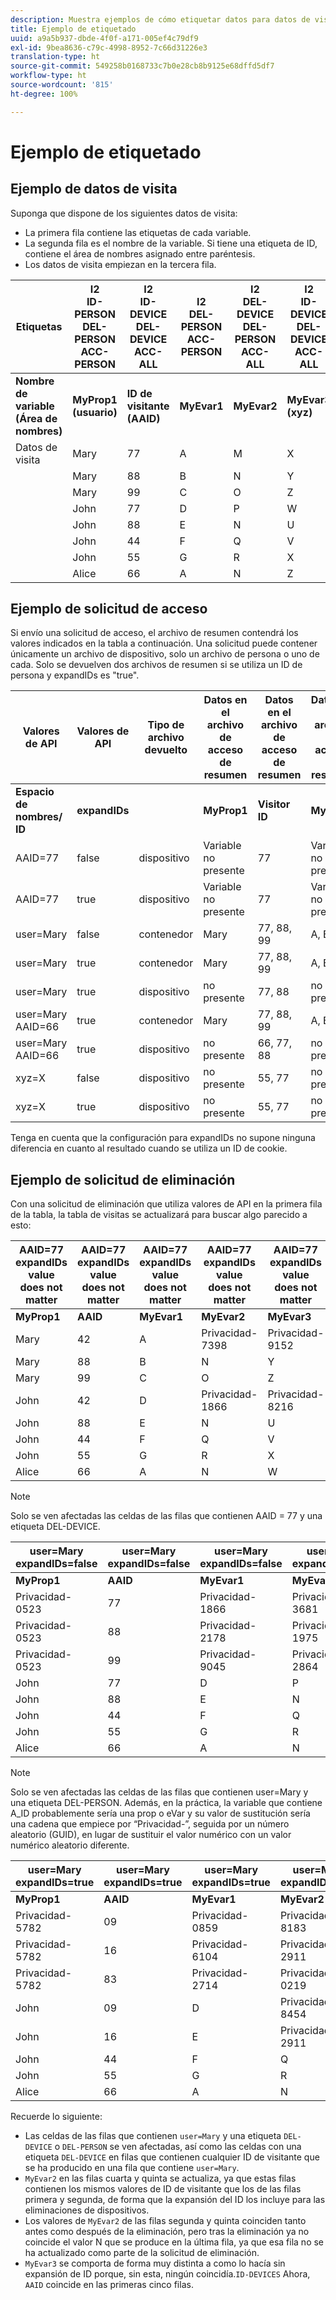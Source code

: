 ```yaml
---
description: Muestra ejemplos de cómo etiquetar datos para datos de visitas, solicitudes de acceso y solicitudes de eliminación
title: Ejemplo de etiquetado
uuid: a9a5b937-dbde-4f0f-a171-005ef4c79df9
exl-id: 9bea8636-c79c-4998-8952-7c66d31226e3
translation-type: ht
source-git-commit: 549258b0168733c7b0e28cb8b9125e68dffd5df7
workflow-type: ht
source-wordcount: '815'
ht-degree: 100%

---
```


# Ejemplo de etiquetado

## Ejemplo de datos de visita

Suponga que dispone de los siguientes datos de visita:

* La primera fila contiene las etiquetas de cada variable.
* La segunda fila es el nombre de la variable. Si tiene una etiqueta de ID, contiene el área de nombres asignado entre paréntesis.
* Los datos de visita empiezan en la tercera fila.

| Etiquetas | I2<br>ID-PERSON<br>DEL-PERSON<br>ACC-PERSON | I2<br>ID-DEVICE<br>DEL-DEVICE<br>ACC-ALL | I2<br>DEL-PERSON<br>ACC-PERSON | I2<br>DEL-DEVICE<br>DEL-PERSON<br>ACC-ALL | I2<br>ID-DEVICE<br>DEL-DEVICE<br>ACC-ALL |
|---|---|---|---|---|---|
| **Nombre de variable** <br> **(Área de nombres)** | **MyProp1** <br> **(usuario)** | **ID de visitante** <br> **(AAID)** | **MyEvar1** | **MyEvar2** | **MyEvar3** <br> **(xyz)** |
| Datos de visita | Mary | 77 | A | M | X |
|  | Mary | 88 | B | N | Y |
|  | Mary | 99 | C | O | Z |
|  | John | 77 | D | P | W |
|  | John | 88 | E | N | U |
|  | John | 44 | F | Q | V |
|  | John | 55 | G | R | X |
|  | Alice | 66 | A | N | Z |

## Ejemplo de solicitud de acceso

Si envío una solicitud de acceso, el archivo de resumen contendrá los valores indicados en la tabla a continuación. Una solicitud puede contener únicamente un archivo de dispositivo, solo un archivo de persona o uno de cada. Solo se devuelven dos archivos de resumen si se utiliza un ID de persona y expandIDs es &quot;true&quot;.

| Valores de API | Valores de API | Tipo de archivo devuelto | Datos en el archivo de acceso de resumen<br> | Datos en el archivo de acceso de resumen<br> | Datos en el archivo de acceso de resumen<br> | Datos en el archivo de acceso de resumen<br> | Datos en el archivo de acceso de resumen<br> |
|--- |--- |--- |---|---|---|---|---|
| **Espacio de nombres/ ID** | **expandIDs** |  | **MyProp1** | **Visitor ID** | **MyEvar1** | **MyEvar2** | **MyEvar3** |
| AAID=77 | false | dispositivo | Variable no presente | 77 | Variable no presente | M, P | X, W |
| AAID=77 | true | dispositivo | Variable no presente | 77 | Variable no presente | M, P | X, W |
| user=Mary | false | contenedor | Mary | 77, 88, 99 | A, B, C | M, N, O | X, Y, Z |
| user=Mary | true | contenedor | Mary | 77, 88, 99 | A, B, C | M, N, O | X, Y, Z |
| user=Mary | true | dispositivo | no presente | 77, 88 | no presente | N, P | U, W |
| user=Mary AAID=66 | true | contenedor | Mary | 77, 88, 99 | A, B, C | M, N, O | X, Y, Z |
| user=Mary AAID=66 | true | dispositivo | no presente | 66, 77, 88 | no presente | N, P | U, W, Z |
| xyz=X | false | dispositivo | no presente | 55, 77 | no presente | M, R | X |
| xyz=X | true | dispositivo | no presente | 55, 77 | no presente | M, P, R | W, X |

Tenga en cuenta que la configuración para expandIDs no supone ninguna diferencia en cuanto al resultado cuando se utiliza un ID de cookie.

## Ejemplo de solicitud de eliminación

Con una solicitud de eliminación que utiliza valores de API en la primera fila de la tabla, la tabla de visitas se actualizará para buscar algo parecido a esto:

| AAID=77 expandIDs value<br>does not matter | AAID=77 expandIDs value<br>does not matter | AAID=77 expandIDs value<br>does not matter | AAID=77 expandIDs value<br>does not matter | AAID=77 expandIDs value<br>does not matter |
|---|---|---|---|---|
| **MyProp1** | **AAID** | **MyEvar1** | **MyEvar2** | **MyEvar3** |
| Mary | 42 | A | Privacidad-7398 | Privacidad-9152 |
| Mary | 88 | B | N | Y |
| Mary | 99 | C | O | Z |
| John | 42 | D | Privacidad-1866 | Privacidad-8216 |
| John | 88 | E | N | U |
| John | 44 | F | Q | V |
| John | 55 | G | R | X |
| Alice | 66 | A | N | W |

>[!NOTE]
>
>Solo se ven afectadas las celdas de las filas que contienen AAID = 77 y una etiqueta DEL-DEVICE.

| user=Mary<br>expandIDs=false | user=Mary<br>expandIDs=false | user=Mary<br>expandIDs=false | user=Mary<br>expandIDs=false | user=Mary<br>expandIDs=false |
|--- |---|---|---|---|
| **MyProp1** | **AAID** | **MyEvar1** | **MyEvar2** | **MyEvar3** |
| Privacidad-0523 | 77 | Privacidad-1866 | Privacidad-3681 | X |
| Privacidad-0523 | 88 | Privacidad-2178 | Privacidad-1975 | Y |
| Privacidad-0523 | 99 | Privacidad-9045 | Privacidad-2864 | Z |
| John | 77 | D | P | W |
| John | 88 | E | N | U |
| John | 44 | F | Q | V |
| John | 55 | G | R | X |
| Alice | 66 | A | N | W |

>[!NOTE]
>
>Solo se ven afectadas las celdas de las filas que contienen user=Mary y una etiqueta DEL-PERSON. Además, en la práctica, la variable que contiene A_ID probablemente sería una prop o eVar y su valor de sustitución sería una cadena que empiece por “Privacidad-”, seguida por un número aleatorio (GUID), en lugar de sustituir el valor numérico con un valor numérico aleatorio diferente.

| user=Mary<br>expandIDs=true | user=Mary<br>expandIDs=true | user=Mary<br>expandIDs=true | user=Mary<br>expandIDs=true | user=Mary<br>expandIDs=true |
|--- |---|---|---|---|
| **MyProp1** | **AAID** | **MyEvar1** | **MyEvar2** | **MyEvar3** |
| Privacidad-5782 | 09 | Privacidad-0859 | Privacidad-8183 | Privacidad-9152 |
| Privacidad-5782 | 16 | Privacidad-6104 | Privacidad-2911 | Privacidad-6821 |
| Privacidad-5782 | 83 | Privacidad-2714 | Privacidad-0219 | Privacidad-4395 |
| John | 09 | D | Privacidad-8454 | Privacidad-8216 |
| John | 16 | E | Privacidad-2911 | Privacidad-2930 |
| John | 44 | F | Q | V |
| John | 55 | G | R | X |
| Alice | 66 | A | N | W |

Recuerde lo siguiente:

* Las celdas de las filas que contienen `user=Mary` y una etiqueta `DEL-DEVICE` o `DEL-PERSON` se ven afectadas, así como las celdas con una etiqueta `DEL-DEVICE` en filas que contienen cualquier ID de visitante que se ha producido en una fila que contiene `user=Mary`.
* `MyEvar2` en las filas cuarta y quinta se actualiza, ya que estas filas contienen los mismos valores de ID de visitante que los de las filas primera y segunda, de forma que la expansión del ID los incluye para las eliminaciones de dispositivos.
* Los valores de `MyEvar2` de las filas segunda y quinta coinciden tanto antes como después de la eliminación, pero tras la eliminación ya no coincide el valor N que se produce en la última fila, ya que esa fila no se ha actualizado como parte de la solicitud de eliminación.
* `MyEvar3` se comporta de forma muy distinta a como lo hacía sin expansión de ID porque, sin esta, ningún coincidía.`ID-DEVICES` Ahora, `AAID` coincide en las primeras cinco filas.
